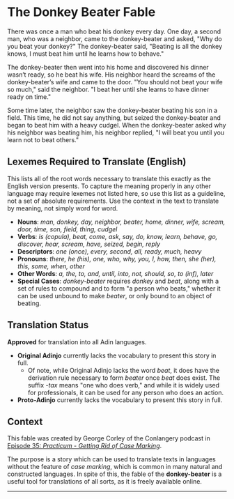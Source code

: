 The Donkey Beater Fable
=======================

There was once a man who beat his donkey every day. One day, a second man, who
was a neighbor, came to the donkey-beater and asked, "Why do you beat your
donkey?" The donkey-beater said, "Beating is all the donkey knows, I must beat
him until he learns how to behave."

The donkey-beater then went into his home and discovered his dinner wasn’t
ready, so he beat his wife. His neighbor heard the screams of the
donkey-beater’s wife and came to the door. "You should not beat your wife so
much," said the neighbor. "I beat her until she learns to have dinner ready on
time."

Some time later, the neighbor saw the donkey-beater beating his son in a field.
This time, he did not say anything, but seized the donkey-beater and began to
beat him with a heavy cudgel. When the donkey-beater asked why his neighbor was
beating him, his neighbor replied, "I will beat you until you learn not to beat
others."

Lexemes Required to Translate (English)
---------------------------------------

This lists all of the root words necessary to translate this exactly as the
English version presents. To capture the meaning properly in any other language
may require lexemes not listed here, so use this list as a guideline, not a set
of absolute requirements. Use the context in the text to translate by meaning,
not simply word for word.

* **Nouns**: _man, donkey, day, neighbor, beater, home, dinner, wife, scream,
  door, time, son, field, thing, cudgel_
* **Verbs**: _is (copula), beat, come, ask, say, do, know, learn, behave, go,
  discover, hear, scream, have, seized, begin, reply_
* **Descriptors**: _one (once), every, second, all, ready, much, heavy_
* **Pronouns**: _there, he (his), one, who, why, you, I, how, then, she (her),
  this, some, when, other_
* **Other Words**: _a, the, to, and, until, into, not, should, so, to (inf),
  later_
* **Special Cases**: _donkey-beater_ requires _donkey_ and _beat_, along with a
  set of rules to compound and to form "a person who beats," whether it can be
  used unbound to make _beater_, or only bound to an object of beating.

Translation Status
------------------

**Approved** for translation into all Adin languages.

* **Original Adinjo** currently lacks the vocabulary to present this story in
  full.
  * Of note, while Original Adinjo lacks the word _beat_, it does have the
    derivation rule necessary to form _beater_ once _beat_ does exist. The
    suffix _-tax_ means "one who does verb," and while it is widely used for
    professionals, it can be used for any person who does an action.
* **Proto-Adinjo** currently lacks the vocabulary to present this story in full.

Context
-------

This fable was created by George Corley of the Conlangery podcast in [Episode 35: _Practicum - Getting Rid of Case Marking_](http://conlangery.com/2012/01/30/conlangery-35-practicum-getting-rid-of-case-marking/).

The purpose is a story which can be used to translate texts in languages without
the feature of _case marking_, which is common in many natural and constructed
languages. In spite of this, the fable of the **donkey-beater** is a useful tool
for translations of all sorts, as it is freely available online.

--------------------------------------------------------------------------------